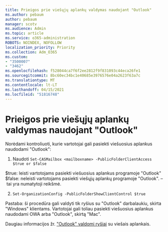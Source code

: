 ```yaml
---
title: Prieigos prie viešųjų aplankų valdymas naudojant "Outlook"
ms.author: pebaum
author: pebaum
manager: scotv
ms.audience: Admin
ms.topic: article
ms.service: o365-administration
ROBOTS: NOINDEX, NOFOLLOW
localization_priority: Priority
ms.collection: Adm_O365
ms.custom:
- "3500007"
- "3462"
ms.openlocfilehash: f528044ca7f6f2ee2812f9f831093c44eca26fe1
ms.sourcegitcommit: 8bc60ec34bc1e40685e3976576e04a2623f63a7c
ms.translationtype: MT
ms.contentlocale: lt-LT
ms.lasthandoff: 04/15/2021
ms.locfileid: "51816748"
---
```

# <a name="control-access-to-public-folders-using-outlook"></a>Prieigos prie viešųjų aplankų valdymas naudojant "Outlook"

Norėdami kontroliuoti, kurie vartotojai gali pasiekti viešuosius aplankus naudodami "Outlook":

1. Naudoti `Set-CASMailbox <mailboxname> -PublicFolderClientAccess $true or $false`

$true: leisti vartotojams pasiekti viešuosius aplankus programoje "Outlook"  
$false: neleisti vartotojams pasiekti viešųjų aplankų programoje "Outlook". – tai yra numatytoji reikšmė.  

2. `Set-OrganizationConfig -PublicFolderShowClientControl $true`

Pastaba: ši procedūra gali valdyti tik ryšius su "Outlook" darbalaukiu, skirta "Windows" klientams. Vartotojai gali toliau pasiekti viešuosius aplankus naudodami OWA arba "Outlook", skirtą "Mac".

Daugiau informacijos žr. ["Outlook" valdomi ryšiai](https://aka.ms/controlpf) su viešais aplankais.
